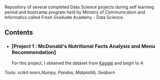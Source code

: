 Repository of several completed Data Science projects during self learning period and bootcamp program held by Ministry of Communication and Informatics called Fresh Graduate Academy - Data Science.

## Contents

- ### [Project 1 : McDonald's Nutritional Facts Analysis and Menu Recommendation]
     For this project, I obtained the dataset from [Kaggle](https://www.kaggle.com/mcdonalds/nutrition-facts) and begin to A 
      
_Tools: scikit-learn,Numpy, Pandas, Matplotlib, Seaborn_ 
